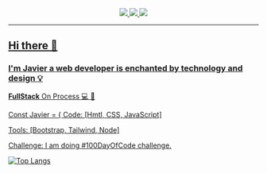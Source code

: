 <div align="center">
    <a href="mailto:Javiervg1802@gmail.com">
      <img src="https://img.shields.io/badge/Outlook-Email-informational?style=for-the-badge&logo=microsoft&logoColor=white&color=0078d4">
    </a>
    <a href="https://www.linkedin.com/in/Javiervg97/">
      <img src="https://img.shields.io/badge/LinkedIn-Profile-informational?style=for-the-badge&logo=linkedin&logoColor=white&color=0a66c2">
    </a>
    <a href="https://twitter.com/JavierGamboa03">
      <img src="https://img.shields.io/badge/Twitter-Profile-informational?style=for-the-badge&logo=twitter&logoColor=white&color=0C9EF7"
    </a>
</div>
<hr>





## Hi there 👋

### I'm Javier a web developer is enchanted by technology and design 💡




**FullStack** On Process 💻 📝


Const Javier = {
  Code: [Hmtl, CSS, JavaScript]
  
  Tools: [Bootstrap, Tailwind, Node]
  

Challenge: I am doing #100DayOfCode challenge.


[![Top Langs](https://github-readme-stats.vercel.app/api/top-langs/?username=JavierVargas97&layout=compact)](https://github.com/javiervargas97/github-readme-stats)


